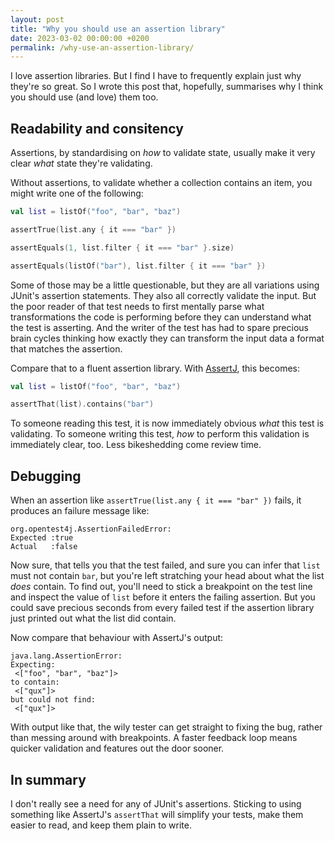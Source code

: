 ```yaml
---
layout: post
title: "Why you should use an assertion library"
date: 2023-03-02 00:00:00 +0200
permalink: /why-use-an-assertion-library/
---
```


I love assertion libraries. 
But I find I have to frequently explain just why they're so great.
So I wrote this post that, hopefully, summarises why I think you should use (and love) them too.

## Readability and consitency

Assertions, by standardising on _how_ to validate state, usually make it very clear _what_ state they're validating.

Without assertions, to validate whether a collection contains an item, you might write one of the following:

```kotlin
val list = listOf("foo", "bar", "baz")

assertTrue(list.any { it === "bar" })

assertEquals(1, list.filter { it === "bar" }.size)

assertEquals(listOf("bar"), list.filter { it === "bar" })
```

Some of those may be a little questionable, but they are all variations using JUnit's assertion statements.
They also all correctly validate the input.
But the poor reader of that test needs to first mentally parse what transformations the code is performing before they can understand what the test is asserting.
And the writer of the test has had to spare precious brain cycles thinking how exactly they can transform the input data a format that matches the assertion.

Compare that to a fluent assertion library.
With [AssertJ](https://assertj.github.io/doc/), this becomes:

```kotlin
val list = listOf("foo", "bar", "baz")

assertThat(list).contains("bar")
```

To someone reading this test, it is now immediately obvious _what_ this test is validating. 
To someone writing this test, _how_ to perform this validation is immediately clear, too.
Less bikeshedding come review time.

## Debugging

When an assertion like `assertTrue(list.any { it === "bar" })` fails, it produces an failure message like:

```
org.opentest4j.AssertionFailedError: 
Expected :true
Actual   :false
```

Now sure, that tells you that the test failed, and sure you can infer that `list` must not contain `bar`, but you're left stratching your head about what the list _does_ contain.
To find out, you'll need to stick a breakpoint on the test line and inspect the value of `list` before it enters the failing assertion.
But you could save precious seconds from every failed test if the assertion library just printed out what the list did contain.

Now compare that behaviour with AssertJ's output:

```
java.lang.AssertionError: 
Expecting:
 <["foo", "bar", "baz"]>
to contain:
 <["qux"]>
but could not find:
 <["qux"]>
```

With output like that, the wily tester can get straight to fixing the bug, rather than messing around with breakpoints.
A faster feedback loop means quicker validation and features out the door sooner.

## In summary

I don't really see a need for any of JUnit's assertions.
Sticking to using something like AssertJ's `assertThat` will simplify your tests, make them easier to read, and keep them plain to write.